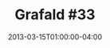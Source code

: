 ---
title: "Grafald #33"
type: "image"
date: 2013-03-15T01:00:00-04:00
draft: false
categories: ["Projects"]
image_path: "../img/2013/33.png"
alt_text: ""
is_subpage: true
---